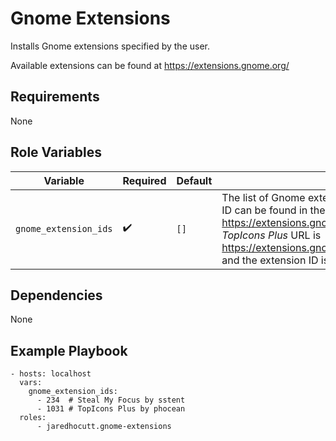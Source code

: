 # Gnome Extensions

Installs Gnome extensions specified by the user.

Available extensions can be found at https://extensions.gnome.org/

## Requirements

None

## Role Variables

| Variable              | Required           | Default | Description                                                                                                                                                                                                                                              |
| --------------------- | ------------------ | ------- | -------------------------------------------------------------------------------------------------------------------------------------------------------------------------------------------------------------------------------------------------------- |
| `gnome_extension_ids` | :heavy_check_mark: | `[]`    | The list of Gnome extension IDs to install. The extension ID can be found in the URL on <https://extensions.gnome.org/>. For example, the _TopIcons Plus_ URL is <https://extensions.gnome.org/extension/1031/topicons/> and the extension ID is `1031`. |

## Dependencies

None

## Example Playbook

```
- hosts: localhost
  vars:
    gnome_extension_ids:
      - 234  # Steal My Focus by sstent
      - 1031 # TopIcons Plus by phocean
  roles:
      - jaredhocutt.gnome-extensions
```
